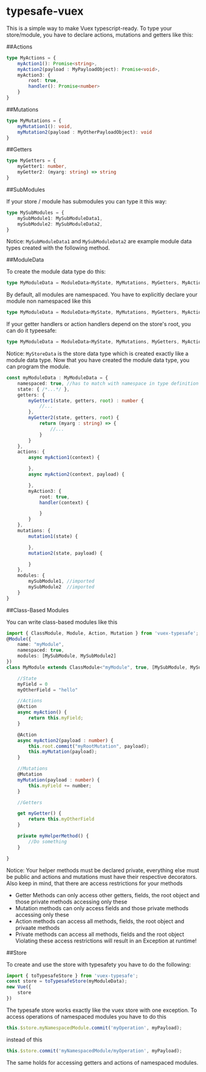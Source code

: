 # typesafe-vuex

This is a simple way to make Vuex typescript-ready. To type your store/module, you have to declare actions, mutations and getters like this:

##Actions

```typescript
type MyActions = {
    myAction1(): Promise<string>,
    myAction2(payload : MyPayloadObject): Promise<void>,
    myAction3: {
        root: true,
        handler(): Promise<number>
    }
}
```

##Mutations

```typescript
type MyMutations = {
    myMutation1(): void,
    myMutation2(payload : MyOtherPayloadObject): void
}
```

##Getters

```typescript
type MyGetters = {
    myGetter1: number,
    myGetter2: (myarg: string) => string
}
```

##SubModules

If your store / module has submodules you can type it this way:
```typescript
type MySubModules = {
    mySubModule1: MySubModuleData1,
    mySubModule2: MySubModuleData2,
}
```
Notice: `MySubModuleData1` and `MySubModuleData2` are example module data types created with the following method.

##ModuleData

To create the module data type do this:
```typescript
type MyModuleData = ModuleData<MyState, MyMutations, MyGetters, MyActions, MySubModules>;
```
By default, all modules are namespaced. You have to explicitly declare your module non namespaced like this
```typescript
type MyModuleData = ModuleData<MyState, MyMutations, MyGetters, MyActions, MySubModules, false>;
```
If your getter handlers or action handlers depend on the store's root, you can do it typeesafe:
```typescript
type MyModuleData = ModuleData<MyState, MyMutations, MyGetters, MyActions, MySubModules, false /*or true*/, MyStoreData>;
```
Notice: `MyStoreData` is the store data type which is created exactly like a module data type.
Now that you have created the module data type, you can program the module.
```typescript
const myModuleData : MyModuleData = {
    namespaced: true, //has to match with namespace in type definition
    state: { /*...*/ },
    getters: {
        myGetter1(state, getters, root) : number {
            //...
        },
        myGetter2(state, getters, root) {
            return (myarg : string) => {
                //...
            }
        }
    },
    actions: {
        async myAction1(context) {

        },
        async myAction2(context, payload) {

        },
        myAction3: {
            root: true,
            handler(context) {

            }
        }
    },
    mutations: {
        mutation1(state) {

        },
        mutation2(state, payload) {

        }
    },
    modules: {
        mySubModule1, //imported
        mySubModule2  //imported
    }
}
```

##Class-Based Modules

You can write class-based modules like this
```typescript
import { ClassModule, Module, Action, Mutation } from 'vuex-typesafe';
@Module({
    name: "myModule",
    namespaced: true,
    modules: [MySubModule, MySubModule2]
})
class MyModule extends ClassModule<"myModule", true, [MySubModule, MySubModule2], MyRootModule> {

    //State
    myField = 0
    myOtherField = "hello"

    //Actions
    @Action
    async myAction() {
        return this.myField;
    }

    @Action
    async myAction2(payload : number) {
        this.root.commit("myRootMutation", payload);
        this.myMutation(payload);
    }

    //Mutations
    @Mutation
    myMutation(payload : number) {
        this.myField += number;
    }

    //Getters

    get myGetter() {
        return this.myOtherField
    }

    private myHelperMethod() {
        //Do something
    }

}
```
Notice: Your helper methods must be declared private, everything else must be public and actions and mutations must have their respective decorators.
Also keep in mind, that there are access restrictions for your methods
* Getter Methods can only access other getters, fields, the root object and those private methods accessing only these
* Mutation methods can only access fields and those private methods accessing only these
* Action methods can access all methods, fields, the root object and privaate methods
* Private methods can access all methods, fields and the root object
Violating these access restrictions will result in an Exception at runtime!

##Store

To create and use the store with typesafety you have to do the following:
```typescript
import { toTypesafeStore } from 'vuex-typesafe';
const store = toTypesafeStore(myModuleData);
new Vue({
    store
})
```
The typesafe store works exactly like the vuex store with one exception.
To access operations of namespaced modules you have to do this
```typescript
this.$store.myNamespacedModule.commit('myOperation', myPayload);
```
instead of this
```javascript
this.$store.commit('myNamespacedModule/myOperation', myPayload);
```
The same holds for accessing getters and actions of namespaced modules.